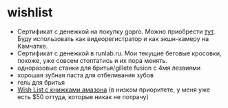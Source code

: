 # wishlist 
 - Сертификат с денежкой на покупку gopro. Можно приобрести [тут](https://shop.giftd.tech/gopro). Буду использовать как видеорегистратор и как экшн-камеру на Камчатке.
 - Сертификат с денежкой в runlab.ru. Мои текущие беговые кросовки, похоже, уже совсем стоптатись и их пора менять.
 - одноразовые станки для бритья/gillete fusion с 4мя лезвиями
 - хорошая зубная паста для отбеливания зубов
 - гель для бритья
 - [Wish List с книжками амазона](http://amzn.com/w/2H9HXNRKCRPQ1) (в низком приоритете, у меня уже есть $50 оттуда, которые никак не потрачу)
 

